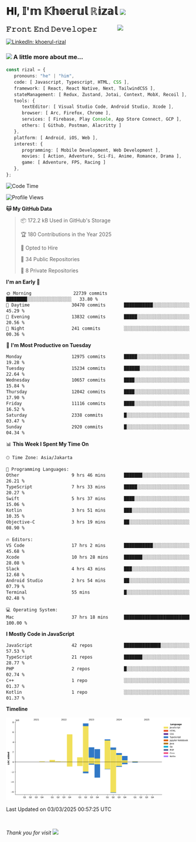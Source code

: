 <h1> 𝐇𝐢, 𝕀'𝕞 𝕂𝕙𝕠𝕖𝕣𝕦𝕝 ℝ𝕚𝕫𝕒𝕝 <img src="https://media.giphy.com/media/mGcNjsfWAjY5AEZNw6/giphy.gif" width="50"></h1>
<img align='right' src="https://media.giphy.com/media/v1.Y2lkPTc5MGI3NjExOWI2ajR2NGJubzBsZHFuaHMwajRrcDNsNXJwOG8yb3F0NjhkNXF4OSZlcD12MV9pbnRlcm5hbF9naWZfYnlfaWQmY3Q9cw/fkZukR450RQ1qnGaq9/giphy.gif" width="200">
<strong style="font-size:20px;">𝙵𝚛𝚘𝚗𝚝 𝙴𝚗𝚍 𝙳𝚎𝚟𝚎𝚕𝚘𝚙𝚎𝚛</strong>
</p></em>

[![LinkedIn: khoerul-rizal](https://img.shields.io/badge/khoerul--rizal-blue?style=flat-square&logo=Linkedin&logoColor=white&link=https://www.linkedin.com/in/khoerul-rizal/)](https://www.linkedin.com/in/khoerul-rizal/)

### <img src="https://media.giphy.com/media/VgCDAzcKvsR6OM0uWg/giphy.gif" width="50"> A little more about me...

```typescript
const rizal = {
   pronouns: "he" | "him",
   code: [ Javascript, Typescript, HTML, CSS ],
   framework: [ React, React Native, Next, TailwindCSS ],
   stateManagement: [ Redux, Zustand, Jotai, Context, MobX, Recoil ],
   tools: {
      textEditor: [ Visual Studio Code, Android Studio, Xcode ],
      browser: [ Arc, Firefox, Chrome ],
      services: [ Firebase, Play Console, App Store Connect, GCP ],
      others: [ Github, Postman, Alacritty ]
   },
   platform: [ Android, iOS, Web ],
   interest: {
      programming: [ Mobile Development, Web Development ],
      movies: [ Action, Adventure, Sci-Fi, Anime, Romance, Drama ],
      game: [ Adventure, FPS, Racing ]
   },
};
```

<!--START_SECTION:waka-->
![Code Time](http://img.shields.io/badge/Code%20Time-2%2C292%20hrs%202%20mins-blue)

![Profile Views](http://img.shields.io/badge/Profile%20Views-0-blue)

**🐱 My GitHub Data** 

> 📦 172.2 kB Used in GitHub's Storage 
 > 
> 🏆 180 Contributions in the Year 2025
 > 
> 💼 Opted to Hire
 > 
> 📜 34 Public Repositories 
 > 
> 🔑 8 Private Repositories 
 > 
**I'm an Early 🐤** 

```text
🌞 Morning                22739 commits       ████████░░░░░░░░░░░░░░░░░   33.80 % 
🌆 Daytime                30470 commits       ███████████░░░░░░░░░░░░░░   45.29 % 
🌃 Evening                13832 commits       █████░░░░░░░░░░░░░░░░░░░░   20.56 % 
🌙 Night                  241 commits         ░░░░░░░░░░░░░░░░░░░░░░░░░   00.36 % 
```
📅 **I'm Most Productive on Tuesday** 

```text
Monday                   12975 commits       █████░░░░░░░░░░░░░░░░░░░░   19.28 % 
Tuesday                  15234 commits       ██████░░░░░░░░░░░░░░░░░░░   22.64 % 
Wednesday                10657 commits       ████░░░░░░░░░░░░░░░░░░░░░   15.84 % 
Thursday                 12042 commits       ████░░░░░░░░░░░░░░░░░░░░░   17.90 % 
Friday                   11116 commits       ████░░░░░░░░░░░░░░░░░░░░░   16.52 % 
Saturday                 2338 commits        █░░░░░░░░░░░░░░░░░░░░░░░░   03.47 % 
Sunday                   2920 commits        █░░░░░░░░░░░░░░░░░░░░░░░░   04.34 % 
```


📊 **This Week I Spent My Time On** 

```text
🕑︎ Time Zone: Asia/Jakarta

💬 Programming Languages: 
Other                    9 hrs 46 mins       ███████░░░░░░░░░░░░░░░░░░   26.21 % 
TypeScript               7 hrs 33 mins       █████░░░░░░░░░░░░░░░░░░░░   20.27 % 
Swift                    5 hrs 37 mins       ████░░░░░░░░░░░░░░░░░░░░░   15.06 % 
Kotlin                   3 hrs 51 mins       ███░░░░░░░░░░░░░░░░░░░░░░   10.35 % 
Objective-C              3 hrs 19 mins       ██░░░░░░░░░░░░░░░░░░░░░░░   08.90 % 

🔥 Editors: 
VS Code                  17 hrs 2 mins       ███████████░░░░░░░░░░░░░░   45.68 % 
Xcode                    10 hrs 28 mins      ███████░░░░░░░░░░░░░░░░░░   28.08 % 
Slack                    4 hrs 43 mins       ███░░░░░░░░░░░░░░░░░░░░░░   12.68 % 
Android Studio           2 hrs 54 mins       ██░░░░░░░░░░░░░░░░░░░░░░░   07.79 % 
Terminal                 55 mins             █░░░░░░░░░░░░░░░░░░░░░░░░   02.48 % 

💻 Operating System: 
Mac                      37 hrs 18 mins      █████████████████████████   100.00 % 
```

**I Mostly Code in JavaScript** 

```text
JavaScript               42 repos            ██████████████░░░░░░░░░░░   57.53 % 
TypeScript               21 repos            ███████░░░░░░░░░░░░░░░░░░   28.77 % 
PHP                      2 repos             █░░░░░░░░░░░░░░░░░░░░░░░░   02.74 % 
C++                      1 repo              ░░░░░░░░░░░░░░░░░░░░░░░░░   01.37 % 
Kotlin                   1 repo              ░░░░░░░░░░░░░░░░░░░░░░░░░   01.37 % 
```



**Timeline**

![Lines of Code chart](https://raw.githubusercontent.com/khoerulrizal/khoerulrizal/main/assets/bar_graph.png)


 Last Updated on 03/03/2025 00:57:25 UTC
<!--END_SECTION:waka-->
</details>
<br/>

<em>Thank you for visit</em> <img src="https://media.giphy.com/media/v1.Y2lkPTc5MGI3NjExcHdvNm1qZWtjaGw0ZjdwM3Z3NnY2dHlueTVuODBta2FiY20wM2YybSZlcD12MV9pbnRlcm5hbF9naWZfYnlfaWQmY3Q9cw/tV25tpdKqdFa9x81k2/giphy.gif" width="40">

